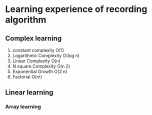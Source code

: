 # Learning experience of recording algorithm
## Complex learning 
  1. constant complexity O(1)
  2. Logarithmic Complexity O(log n)
  3. Linear Complexity O(n)
  4. N square Complexity O(n 2)
  5. Exponential Growth O(2 n)
  6. Factorial O(n!)
## Linear learning
### Array learning
  
  
